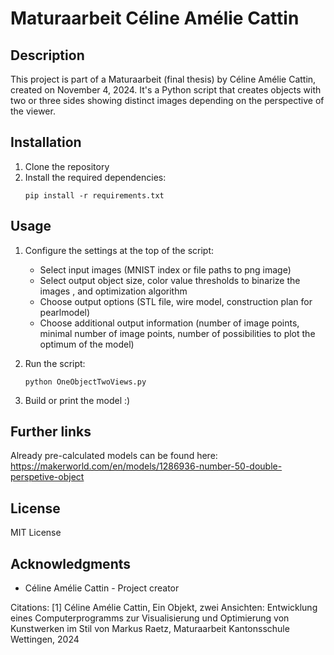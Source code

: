 # Maturaarbeit Céline Amélie Cattin

## Description

This project is part of a Maturaarbeit (final thesis) by Céline Amélie Cattin, created on November 4, 2024. It's a Python script that creates objects with two or three sides showing distinct images depending on the perspective of the viewer. 


## Installation

1. Clone the repository
2. Install the required dependencies:
   ```
   pip install -r requirements.txt
   ```

## Usage

1. Configure the settings at the top of the script:
   - Select input images (MNIST index or file paths to png image)
   - Select output object size, color value thresholds to binarize the images , and optimization algorithm
   - Choose output options (STL file, wire model, construction plan for pearlmodel)
   - Choose additional output information (number of image points, minimal number of image points, number of possibilities to plot the optimum of the model) 

2. Run the script:
   ```
   python OneObjectTwoViews.py
   ```

3. Build or print the model :)

## Further links

Already pre-calculated models can be found here: 
https://makerworld.com/en/models/1286936-number-50-double-perspetive-object

## License

MIT License 

## Acknowledgments

- Céline Amélie Cattin - Project creator

Citations:
[1] Céline Amélie Cattin, Ein Objekt, zwei Ansichten: Entwicklung eines Computerprogramms zur Visualisierung und Optimierung von Kunstwerken im Stil von Markus Raetz, Maturaarbeit Kantonsschule Wettingen, 2024
